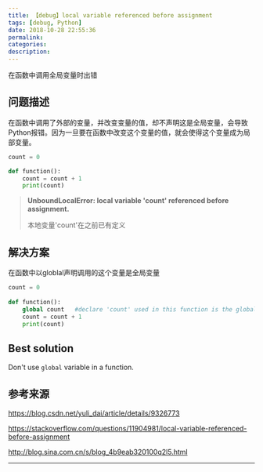 ```yaml
---
title: 【debug】local variable referenced before assignment
tags: [debug, Python]
date: 2018-10-28 22:55:36
permalink:
categories:
description:
---
```

<p class="description">在函数中调用全局变量时出错</p>

<!-- more -->

## 问题描述

在函数中调用了外部的变量，并改变变量的值，却不声明这是全局变量，会导致Python报错。因为一旦要在函数中改变这个变量的值，就会使得这个变量成为局部变量。

```python
count = 0

def function():    
    count = count + 1
    print(count)
```

> **UnboundLocalError: local variable 'count' referenced before assignment.**
>
> 本地变量'count'在之前已有定义

## 解决方案

在函数中以globlal声明调用的这个变量是全局变量

```python
count = 0
 
def function():
    global count   #declare 'count' used in this function is the global one 
    count = count + 1
    print(count)
```

## Best solution

Don't use `global` variable in a function.

## 参考来源

https://blog.csdn.net/yuli_dai/article/details/9326773

https://stackoverflow.com/questions/11904981/local-variable-referenced-before-assignment

http://blog.sina.com.cn/s/blog_4b9eab320100q2l5.html

<hr />